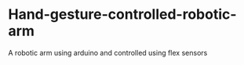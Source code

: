 # Hand-gesture-controlled-robotic-arm
A robotic arm using arduino and controlled using flex sensors
